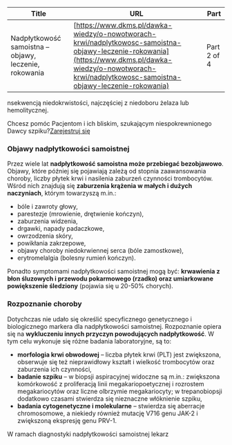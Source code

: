 | **Title**       | **URL**           | **Part**              |
|-----------------|-------------------|-----------------------|
| Nadpłytkowość samoistna – objawy, leczenie, rokowania         | [https://www.dkms.pl/dawka-wiedzy/o-nowotworach-krwi/nadplytkowosc-samoistna-objawy-leczenie-rokowania](https://www.dkms.pl/dawka-wiedzy/o-nowotworach-krwi/nadplytkowosc-samoistna-objawy-leczenie-rokowania)    | Part 2 of 4          |

nsekwencją niedokrwistości, najczęściej z niedoboru żelaza lub hemolitycznej.


Chcesz pomóc Pacjentom i ich bliskim, szukającym niespokrewnionego Dawcy szpiku?[Zarejestruj się](/zarejestruj-sie-teraz "Zarejestruj sie teraz")
### Objawy nadpłytkowości samoistnej


Przez wiele lat **nadpłytkowość samoistna może przebiegać bezobjawowo**. Objawy, które później się pojawiają zależą od stopnia zaawansowania choroby, liczby płytek krwi i nasilenia zaburzeń czynności trombocytów. Wśród nich znajdują się **zaburzenia krążenia w małych i dużych naczyniach**, którym towarzyszą m.in.:


* bóle i zawroty głowy,
* parestezje (mrowienie, drętwienie kończyn),
* zaburzenia widzenia,
* drgawki, napady padaczkowe,
* owrzodzenia skóry,
* powikłania zakrzepowe,
* objawy choroby niedokrwiennej serca (bóle zamostkowe),
* erytromelalgia (bolesny rumień kończyn).


Ponadto symptomami nadpłytkowości samoistnej mogą być: **krwawienia z błon śluzowych i przewodu pokarmowego (rzadko) oraz umiarkowane powiększenie śledziony** (pojawia się u 20\-50% chorych).


### Rozpoznanie choroby


Dotychczas nie udało się określić specyficznego genetycznego i biologicznego markera dla nadpłytkowości samoistnej. Rozpoznanie opiera się na **wykluczeniu innych przyczyn powodujących nadpłytkowość**. W tym celu wykonuje się różne badania laboratoryjne, są to:


* **morfologia krwi obwodowej** – liczba płytek krwi (PLT) jest zwiększona, obserwuje się też nieprawidłowy kształt i wielkość trombocytów oraz zaburzenia ich czynności,
* **badanie szpiku** – w biopsji aspiracyjnej widoczne są m.in.: zwiększona komórkowość z proliferacją linii megakariopoetycznej i rozrostem megakariocytów oraz liczne olbrzymie megakariocyty; w trepanobiopsji dodatkowo czasami stwierdza się nieznaczne włóknienie szpiku,
* **badania cytogenetyczne i molekularne** – stwierdza się aberracje chromosomowe, a niekiedy również mutację V716 genu JAK\-2 i zwiększoną ekspresję genu PRV\-1\.


W ramach diagnostyki nadpłytkowości samoistnej lekarz 